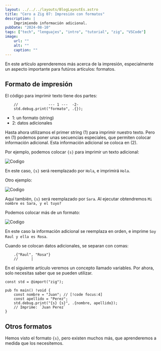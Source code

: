 ```yaml
---
layout: ../../../layouts/BlogLayoutEs.astro
title: "Cero a Zig 07: Impresión con formatos"
description: |
    Imprimiendo información adicional.
pubDate: "2024-08-10"
tags: ["tech", "lenguajes", "intro", "tutorial", "zig", "VSCode"]
image: 
    url: ""
    alt: ""
    caption: ""
---
```


En este artículo aprenderemos más acerca de la impresión,
especialmente un aspecto importante para futúros artículos:
formatos.

## Formato de impresión

El código para imprimir texto tiene dos partes:

```zig
    //              --- 1 ---  -2-
    std.debug.print("formato", .{});
```

- 1: un formato (string)
- 2: datos adicionales

Hasta ahora utilizamos el primer string (1) para imprimir
nuestro texto. Pero en (1) podemos poner unas secuencias
especiales, que permiten colocar información adicional.
Esta información adicional se coloca en (2).

Por ejemplo, podemos colocar `{s}` para imprimir un
texto adicional:

![Codigo](/img/blog/es/tutorial/1x/011.png)

En este caso, `{s}` será reemplazado por `Hola`, e
imprimirá `Hola`.

Otro ejemplo:

![Codigo](/img/blog/es/tutorial/1x/012.jpg)

Aquí también, `{s}` será reemplazado por `Sara`.
Al ejecutar obtendremos `Mi nombre es Sara, y el tuyo?`

Podemos colocar más de un formato:

![Codigo](/img/blog/es/tutorial/1x/013.jpg)

En este caso la información adicional se reemplaza en orden,
e imprime `Soy Raul y ella es Rosa`.

Cuando se colocan datos adicionales, se separan con comas:

```zig
    .{"Raul", "Rosa"}
    //      |
```

En el siguiente artículo veremos un concepto
llamado variables. Por ahora, solo necesitas
saber que se pueden utilizar.

```zig
const std = @import("zig");

pub fn main() !void {
    const nombre = "Juan"; // [!code focus:4]
    const apellido = "Perez";
    std.debug.print("{s} {s}", .{nombre, apellido});
    // Imprime: `Juan Perez`
}
```


## Otros formatos

Hemos visto el formato `{s}`, pero existen muchos más,
que aprenderemos a medida que los necesitemos.



